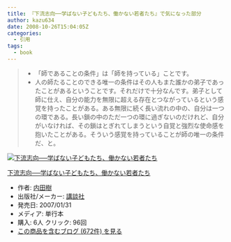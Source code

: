 ```yaml
---
title: 『下流志向──学ばない子どもたち、働かない若者たち』で気になった部分
author: kazu634
date: 2008-10-26T15:04:05Z
categories:
  - 引用
tags:
  - book
---
```

<div class="section">
<blockquote>
<ul>
<li>
        「師であることの条件」は「師を持っている」ことです。
</li>
<li>
        人の師たることのできる唯一の条件はその人もまた誰かの弟子であったことがあるということです。それだけで十分なんです。弟子として師に仕え、自分の能力を無限に超える存在とつながっているという感覚を持ったことがある。ある無限に続く長い流れの中の、自分は一つの環である。長い鎖の中のただ一つの環に過ぎないのだけれど、自分がいなければ、その鎖はとぎれてしまうという自覚と強烈な使命感を抱いたことがある。そういう感覚を持っていることが師の唯一の条件だ、と。
</li>
</ul>
</blockquote>

<div class="hatena-asin-detail">
<a href="http://www.amazon.co.jp/dp/4062138271/?tag=hatena_st1-22&ascsubtag=d-7ibv" onclick="__gaTracker('send', 'event', 'outbound-article', 'http://www.amazon.co.jp/dp/4062138271/?tag=hatena_st1-22&ascsubtag=d-7ibv', '');"><img src="https://images-na.ssl-images-amazon.com/images/I/41tUoLhQjML._SL160_.jpg" class="hatena-asin-detail-image" alt="下流志向──学ばない子どもたち、働かない若者たち" title="下流志向──学ばない子どもたち、働かない若者たち" /></a></p>

<div class="hatena-asin-detail-info">
<p class="hatena-asin-detail-title">
<a href="http://www.amazon.co.jp/dp/4062138271/?tag=hatena_st1-22&ascsubtag=d-7ibv" onclick="__gaTracker('send', 'event', 'outbound-article', 'http://www.amazon.co.jp/dp/4062138271/?tag=hatena_st1-22&ascsubtag=d-7ibv', '下流志向──学ばない子どもたち、働かない若者たち');">下流志向──学ばない子どもたち、働かない若者たち</a>
</p>

<ul>
<li>
<span class="hatena-asin-detail-label">作者:</span> <a href="http://d.hatena.ne.jp/keyword/%C6%E2%C5%C4%BC%F9" onclick="__gaTracker('send', 'event', 'outbound-article', 'http://d.hatena.ne.jp/keyword/%C6%E2%C5%C4%BC%F9', '内田樹');" class="keyword">内田樹</a>
</li>
<li>
<span class="hatena-asin-detail-label">出版社/メーカー:</span> <a href="http://d.hatena.ne.jp/keyword/%B9%D6%C3%CC%BC%D2" onclick="__gaTracker('send', 'event', 'outbound-article', 'http://d.hatena.ne.jp/keyword/%B9%D6%C3%CC%BC%D2', '講談社');" class="keyword">講談社</a>
</li>
<li>
<span class="hatena-asin-detail-label">発売日:</span> 2007/01/31
</li>
<li>
<span class="hatena-asin-detail-label">メディア:</span> 単行本
</li>
<li>
<span class="hatena-asin-detail-label">購入</span>: 6人 <span class="hatena-asin-detail-label">クリック</span>: 96回
</li>
<li>
<a href="http://d.hatena.ne.jp/asin/4062138271" onclick="__gaTracker('send', 'event', 'outbound-article', 'http://d.hatena.ne.jp/asin/4062138271', 'この商品を含むブログ (672件) を見る');" target="_blank">この商品を含むブログ (672件) を見る</a>
</li>
</ul>
</div>

<div class="hatena-asin-detail-foot">
</div>
</div>
</div>
